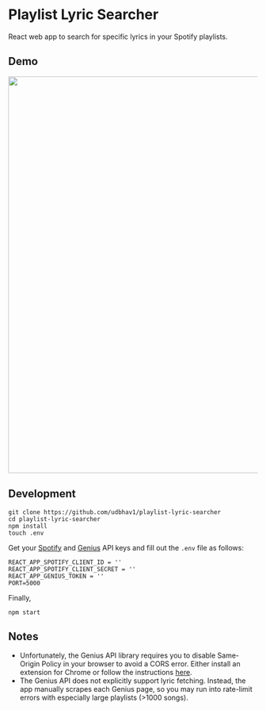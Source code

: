 # Playlist Lyric Searcher

React web app to search for specific lyrics in your Spotify playlists.

## Demo

<!-- ![homepage](./assets/homepage.png) -->
<p align="center">
  <img width="800" src="./assets/playlist-demo.gif">
</p>

## Development

```
git clone https://github.com/udbhav1/playlist-lyric-searcher
cd playlist-lyric-searcher
npm install
touch .env
```
Get your [Spotify](https://developer.spotify.com/dashboard/) and [Genius](https://genius.com/api-clients) API keys and fill out the `.env` file as follows:
```
REACT_APP_SPOTIFY_CLIENT_ID = ''
REACT_APP_SPOTIFY_CLIENT_SECRET = ''
REACT_APP_GENIUS_TOKEN = ''
PORT=5000
```
Finally,
```
npm start
```

## Notes

- Unfortunately, the Genius API library requires you to disable Same-Origin Policy in your browser to avoid a CORS error. Either install an extension for Chrome or follow the instructions [here](https://stackoverflow.com/questions/3102819/disable-same-origin-policy-in-chrome).
- The Genius API does not explicitly support lyric fetching. Instead, the app manually scrapes each Genius page, so you may run into rate-limit errors with especially large playlists (>1000 songs).
